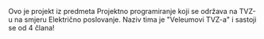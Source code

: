 Ovo je projekt iz predmeta Projektno programiranje koji se održava na TVZ-u na smjeru Električno poslovanje.
Naziv tima je "Veleumovi TVZ-a" i sastoji se od 4 člana!

